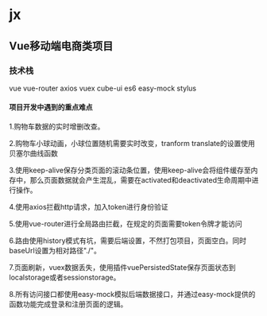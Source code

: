 # jx

## Vue移动端电商类项目

### 技术栈
vue vue-router axios vuex cube-ui es6 easy-mock stylus

#### 项目开发中遇到的重点难点
1.购物车数据的实时增删改查。

2.购物车小球动画，小球位置随机需要实时改变，tranform translate的设置使用贝塞尔曲线函数

3.使用keep-alive保存分类页面的滚动条位置，使用keep-alive会将组件缓存至内存中，那么页面数据就会产生混乱，需要在activated和deactivated生命周期中进行操作。

4.使用axios拦截http请求，加入token进行身份验证

5.使用vue-router进行全局路由拦截，在规定的页面需要token令牌才能访问

6.路由使用history模式有坑，需要后端设置，不然打包项目，页面空白。同时baseUrl设置为相对路径"./"。

7.页面刷新，vuex数据丢失，使用插件vuePersistedState保存页面状态到localstorage或者sessionstorage。

8.所有访问接口都使用easy-mock模拟后端数据接口，并通过easy-mock提供的函数功能完成登录和注册页面的逻辑。
